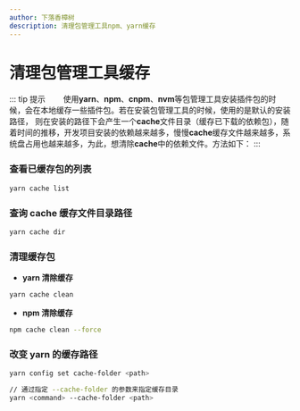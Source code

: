 ```yaml
---
author: 下落香樟树
description: 清理包管理工具npm、yarn缓存
---
```


# 清理包管理工具缓存

::: tip 提示
&emsp;&emsp;使用**yarn**、**npm**、**cnpm**、**nvm**等包管理工具安装插件包的时候，会在本地缓存一些插件包。若在安装包管理工具的时候，使用的是默认的安装路径， 则在安装的路径下会产生一个**cache**文件目录（缓存已下载的依赖包），随着时间的推移，开发项目安装的依赖越来越多，慢慢**cache**缓存文件越来越多，系统盘占用也越来越多，为此，想清除**cache**中的依赖文件。方法如下：
:::

### 查看已缓存包的列表  

```bash title="查看已缓存包的列表"
yarn cache list
```

### 查询 cache 缓存文件目录路径     

```bash title="缓存文件目录路径"
yarn cache dir
```

### 清理缓存包

- **yarn 清除缓存**

```bash title="清除 yarn 缓存"
yarn cache clean
```

- **npm 清除缓存**

```bash title="清除 npm 缓存"
npm cache clean --force
```

### 改变 yarn 的缓存路径

```bash title="改变 yarn 的缓存路径"
yarn config set cache-folder <path>

// 通过指定 --cache-folder 的参数来指定缓存目录
yarn <command> --cache-folder <path>
```
